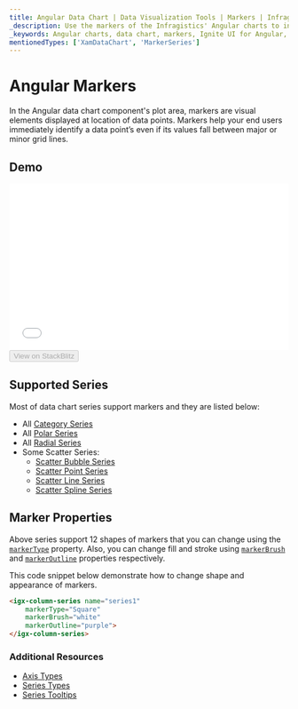 ```yaml
---
title: Angular Data Chart | Data Visualization Tools | Markers | Infragistics
_description: Use the markers of the Infragistics' Angular charts to indentify a data point even if it values fall between major or minor gridlines. Check out the Ignite UI for Angular graph's markers feature!
_keywords: Angular charts, data chart, markers, Ignite UI for Angular, Infragistics
mentionedTypes: ['XamDataChart', 'MarkerSeries']
---
```


# Angular Markers

In the Angular data chart component's plot area, markers are visual elements displayed at location of data points. Markers help your end users immediately identify a data point’s even if its values fall between major or minor grid lines.

## Demo

<div class="sample-container loading" style="height: 300px">
    <iframe id="data-chart-series-markers-iframe" src='{environment:dvDemosBaseUrl}/charts/data-chart-series-markers' width="100%" height="100%" seamless frameBorder="0" onload="onXPlatSampleIframeContentLoaded(this);"></iframe>
</div>
<div>
    <button data-localize="stackblitz" disabled class="stackblitz-btn" data-iframe-id="data-chart-series-markers-iframe" data-demos-base-url="{environment:dvDemosBaseUrl}">View on StackBlitz
    </button>


</div>

<div class="divider--half"></div>

## Supported Series

Most of data chart series support markers and they are listed below:

-   All [Category Series](data-chart-type-category-series.md)
-   All [Polar Series](data-chart-type-polar-series.md)
-   All [Radial Series](data-chart-type-radial-series.md)
-   Some Scatter Series:
    -   [Scatter Bubble Series](data-chart-type-scatter-bubble-series.md)
    -   [Scatter Point Series](data-chart-type-scatter-point-series.md)
    -   [Scatter Line Series](data-chart-type-scatter-line-series.md)
    -   [Scatter Spline Series](data-chart-type-scatter-spline-series.md)

## Marker Properties

Above series support 12 shapes of markers that you can change using the [`markerType`]({environment:dvApiBaseUrl}/products/ignite-ui-angular/api/docs/typescript/latest/classes/igxmarkerseriescomponent.html#markertype) property.  Also, you can change fill and stroke using [`markerBrush`]({environment:dvApiBaseUrl}/products/ignite-ui-angular/api/docs/typescript/latest/classes/igxmarkerseriescomponent.html#markerbrush) and [`markerOutline`]({environment:dvApiBaseUrl}/products/ignite-ui-angular/api/docs/typescript/latest/classes/igxmarkerseriescomponent.html#markeroutline) properties respectively.

This code snippet below demonstrate how to change shape and appearance of markers.

```html
<igx-column-series name="series1"
    markerType="Square"
    markerBrush="white"
    markerOutline="purple">
</igx-column-series>
```

<!-- TODO add this section when we add MarkerTemplate

## Marker Templates

You can provide custom shape using the `MarkerTemplate` property.

This code snippet below demonstrate how to create custom  marker with values of data points.


```html
 <igx-data-chart
    [dataSource]="dataSource"
    width="700px"
    height="500px">

    TODO

 </igx-data-chart>
```

```tsx
<IgrColumnSeries name="series1"
    markerTemplate="customMarker" />
``` -->

### Additional Resources

-   [Axis Types](data-chart-axis-types.md)
-   [Series Types](data-chart-series-types.md)
-   [Series Tooltips](data-chart-series-tooltips.md)
